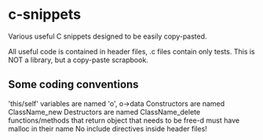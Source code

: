 # c-snippets
Various useful C snippets designed to be easily copy-pasted.

All useful code is contained in header files, .c files contain only tests.
This is NOT a library, but a copy-paste scrapbook.

## Some coding conventions
'this/self' variables are named 'o', o->data
Constructors are named ClassName_new
Destructors are named ClassName_delete
functions/methods that return object that needs to be free-d must have malloc in their name
No include directives inside header files!

